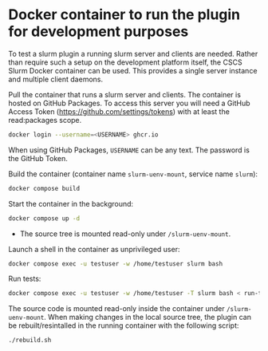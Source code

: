 # Docker container to run the plugin for development purposes

To test a slurm plugin a running slurm server and clients are needed. Rather
than require such a setup on the development platform itself, the CSCS Slurm
Docker container can be used. This provides a single server instance and
multiple client daemons.

Pull the container that runs a slurm server and clients. The container is
hosted on GitHub Packages. To access this server you will need a GitHub Access
Token (https://github.com/settings/tokens) with at least the read:packages scope.
```bash
docker login --username=<USERNAME> ghcr.io
```
When using GitHub Packages, `USERNAME` can be any text. The password is the GitHub Token.

Build the container (container name `slurm-uenv-mount`, service name `slurm`):
```bash
docker compose build
```

Start the container in the background:
```bash
docker compose up -d
```
- The source tree is mounted read-only under `/slurm-uenv-mount`.

Launch a shell in the container as unprivileged user:
```bash
docker compose exec -u testuser -w /home/testuser slurm bash
```

Run tests:
```bash
docker compose exec -u testuser -w /home/testuser -T slurm bash < run-tests.sh
```

The source code is mounted read-only inside the container under `/slurm-uenv-mount`.
When making changes in the local source tree, the plugin can be rebuilt/resintalled in the running container with the following script:
```bash
./rebuild.sh
```
